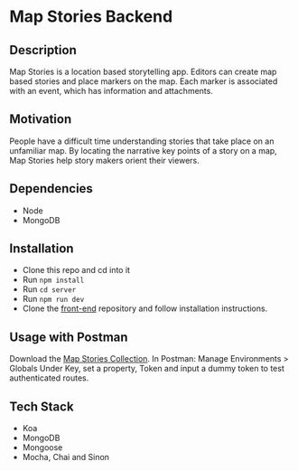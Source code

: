 # Map Stories Backend

## Description
Map Stories is a location based storytelling app. Editors can create map based stories and place markers on the map. Each marker is associated with an event, which has information and attachments.

## Motivation
People have a difficult time understanding stories that take place on an unfamiliar map. By locating the narrative key points of a story on a map, Map Stories help story makers orient their viewers.

## Dependencies

- Node
- MongoDB

## Installation

- Clone this repo and cd into it
- Run `npm install`
- Run `cd server`
- Run `npm run dev`
- Clone the [front-end](https://github.com/fredpinon/map-stories-front-end) repository and follow installation instructions.

## Usage with Postman
Download the [Map Stories Collection](https://documenter.getpostman.com/view/2573635/map-story-localhost/71FXBMv).
In Postman: Manage Environments > Globals
Under Key, set a property, Token and input a dummy token to test authenticated routes.  

## Tech Stack
- Koa
- MongoDB
- Mongoose
- Mocha, Chai and Sinon
